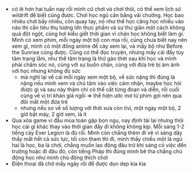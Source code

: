 - có lẽ hơn hai tuần nay rồi mình cứ chơi và chơi thôi, có thể xem lịch sử wildrift để biết cũng được. Chơi học ngủ cân bằng vãi chưởng. Học bao nhiêu chơi bấy nhiều, còn quay tay, nó như thể học căng học nhiều vào não thì cần tiêu thụ lượng lớn thực phẩm và sự thư giãn một cách không quá đột ngột, cũng hơi kiểu giết thời gian vì chán học không biết làm gì. Mình có xem phim, mỗi ngày một bộ con mịa rồi, cũng chưa biết nay nên xem gì, mình có một đống anime để cày xem lại, và mấy bộ như Before the Sunrise cũng được. Cũng có thể đọc truyện, nhưng mấy cái đấy tùy tâm trạng lắm, như thể tâm trạng là thứ gào thét sau khi học và mình phải chăm sóc nó, cùng với sự buồn chán, cùng với đứa trẻ bị ám ảnh với học nhưng không đủ sức
	- mà nghĩ lại về cái mỗi ngày xem một bộ, về sức nặng thì đúng là nặng nếu mình xem và chú tâm vào việc cảm nhận, maybe học hỏi được gì và sau này thậm chí có thể cắt từng đoạn và diễn, rồi cuối cùng về vị trí khán giả ngồi => thể hiện ước mơ từ phim gợi nên qua đôi mắt một đứa trẻ
	- nhưng nếu so về số lượng với thời xưa còn tivi, một ngày một bộ, 2 giờ bật máy, 2 giờ xem, là ít
- Qua xóa game vì đầu mùa toàn gặp bọn ngu, nay định tải lại nhưng thôi học cái gì khác thay vào thời gian đấy đi không không kịp. Mỗi sáng 1-2 tiếng cày Ever Legion là đủ rồi. Mình còn chẳng thèm đi vẽ vì sáng dậy thấy mất hết cả sức lực, tối còn tham thì đi, mình thấy chiều một là ngủ hai là học, ba là chơi, chẳng muốn lao động đâu trừ khi sáng có việc đến trường hoặc đi đâu đó, còn tiếng Pháp thì đúng mình bê tha chẳng chủ động học như mình chủ động thích chơi
- Điện thoại đã chờ mấy ngày rồi để được dọn dẹp kia kìa